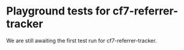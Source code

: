 # Playground tests for cf7-referrer-tracker
We are still awaiting the first test run for cf7-referrer-tracker.

